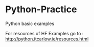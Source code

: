 # Python-Practice
Python basic examples


For resources of HF Examples go to : http://python.itcarlow.ie/resources.html
